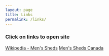 ```yaml
---
layout: page
title: Links
permalink: /links/
---
```

### Click on links to open site 

[Wikipedia - Men's Sheds](https://en.wikipedia.org/wiki/Men%27s_shed)
[Men's Sheds Canada ](http://menssheds.ca/wp-content/uploads/2016/02/Mens-Sheds-Canada-Toolkit.pdf)

